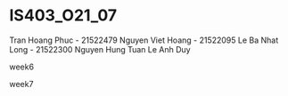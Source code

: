 # IS403_O21_07
Tran Hoang Phuc - 21522479
Nguyen Viet Hoang - 21522095
Le Ba Nhat Long - 21522300
Nguyen Hung Tuan
Le Anh Duy

week6

week7
